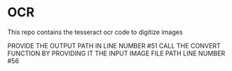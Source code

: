 # OCR
This repo contains the tesseract ocr code to digitize images

PROVIDE THE OUTPUT PATH IN LINE NUMBER #51
CALL THE CONVERT FUNCTION BY PROVIDING IT THE INPUT IMAGE FILE PATH LINE NUMBER #56
